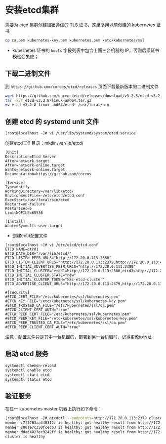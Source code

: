 # 安装etcd集群


需要为 etcd 集群创建加密通信的 TLS 证书，这里复用以前创建的 kubernetes 证书

``` bash
cp ca.pem kubernetes-key.pem kubernetes.pem /etc/kubernetes/ssl
```

+ kubernetes 证书的 `hosts` 字段列表中包含上面三台机器的 IP，否则后续证书校验会失败；

## 下载二进制文件

到 `https://github.com/coreos/etcd/releases` 页面下载最新版本的二进制文件

``` bash
wget https://github.com/coreos/etcd/releases/download/v3.2.8/etcd-v3.2.8-linux-amd64.tar.gz
tar -xvf etcd-v3.2.8-linux-amd64.tar.gz
mv etcd-v3.2.8-linux-amd64/etcd* /usr/local/bin
```

## 创建 etcd 的 systemd unit 文件
```
[root@localhost ~]# vi /usr/lib/systemd/system/etcd.service
```
创建etcd工作目录：mkdir /var/lib/etcd/
```
[Unit]
Description=Etcd Server
After=network.target
After=network-online.target
Wants=network-online.target
Documentation=https://github.com/coreos

[Service]
Type=notify
WorkingDirectory=/var/lib/etcd/
EnvironmentFile=-/etc/etcd/etcd.conf
ExecStart=/usr/local/bin/etcd 
Restart=on-failure
RestartSec=5
LimitNOFILE=65536

[Install]
WantedBy=multi-user.target
```
+ 创建ectd配置文件

```
[root@localhost ~]# vi /etc/etcd/etcd.conf
ETCD_NAME=etcd1
ETCD_DATA_DIR="/var/lib/etcd/"
ETCD_LISTEN_PEER_URLS="http://172.20.0.113:2380"
ETCD_LISTEN_CLIENT_URLS="http://172.20.0.113:2379,http://172.20.0.113:4001"
ETCD_INITIAL_ADVERTISE_PEER_URLS="http://172.20.0.113:2380"
ETCD_INITIAL_CLUSTER="etcd1=http://172.20.0.113:2380,etcd2=http://172.20.0.114:2380,etcd3=http://172.20.0.115:2380"
ETCD_INITIAL_CLUSTER_STATE="new"
ETCD_INITIAL_CLUSTER_TOKEN="k8s-etcd-cluster"
ETCD_ADVERTISE_CLIENT_URLS="http://172.20.0.113:2379,http://172.20.0.113:4001"

#[security]
#ETCD_CERT_FILE="/etc/kubernetes/ssl/kubernetes.pem"
#ETCD_KEY_FILE="/etc/kubernetes/ssl/kubernetes-key.pem"
#ETCD_TRUSTED_CA_FILE="/etc/kubernetes/ssl/ca.pem"
#ETCD_CLIENT_CERT_AUTH="true"
#ETCD_PEER_CERT_FILE="/etc/kubernetes/ssl/kubernetes.pem"
#ETCD_PEER_KEY_FILE="/etc/kubernetes/ssl/kubernetes-key.pem"
#ETCD_PEER_TRUSTED_CA_FILE="/etc/kubernetes/ssl/ca.pem"
#ETCD_PEER_CLIENT_CERT_AUTH="true"

```
注意：配置文件只是其中一台机器的，部署到另一台机器时，记得更改ip地址

## 启动 etcd 服务

``` bash
systemctl daemon-reload
systemctl enable etcd
systemctl start etcd
systemctl status etcd
```

## 验证服务

在任一 kubernetes master 机器上执行如下命令：

``` bash
[root@localhost ~]# etcdctl --endpoints=http://172.20.0.113:2379 cluster-health
member c7f7263aa440312f is healthy: got healthy result from http://172.20.0.113:2379
member c80ae7c350fcecb3 is healthy: got healthy result from http://172.20.0.114:2379
member ddad4013ec9242ff is healthy: got healthy result from http://172.20.0.115:2379
cluster is healthy

```

